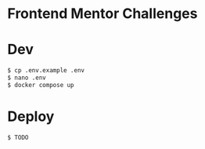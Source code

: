 # Frontend Mentor Challenges

# Dev

```bash
$ cp .env.example .env
$ nano .env
$ docker compose up
```

# Deploy

```bash
$ TODO
```
